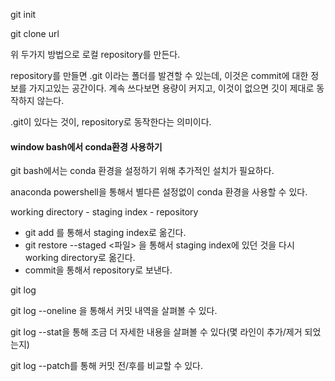 git init

git clone url

위 두가지 방법으로 로컬 repository를 만든다.

repository를 만들면 .git 이라는 폴더를 발견할 수 있는데, 이것은 commit에 대한 정보를 가지고있는 공간이다. 계속 쓰다보면 용량이 커지고, 이것이 없으면 깃이 제대로 동작하지 않는다.

.git이 있다는 것이, repository로 동작한다는 의미이다.



#### window bash에서 conda환경 사용하기

git bash에서는 conda 환경을 설정하기 위해 추가적인 설치가 필요하다.

anaconda powershell을 통해서 별다른 설정없이 conda 환경을 사용할 수 있다.



working directory - staging index - repository

- git add 를 통해서 staging index로 옮긴다.
- git restore --staged <파일> 을 통해서 staging index에 있던 것을 다시 working directory로 옮긴다.
- commit을 통해서 repository로 보낸다.



git log

git log --oneline 을 통해서 커밋 내역을 살펴볼 수 있다.



git log --stat을 통해 조금 더 자세한 내용을 살펴볼 수 있다(몇 라인이 추가/제거 되었는지)



git log --patch를 통해 커밋 전/후를 비교할 수 있다.